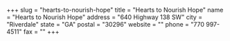 +++
slug = "hearts-to-nourish-hope"
title = "Hearts to Nourish Hope"
name = "Hearts to Nourish Hope"
address = "640 Highway 138 SW"
city = "Riverdale"
state = "GA"
postal = "30296"
website = ""
phone = "770 997-4511"
fax = ""
+++

